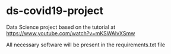 # ds-covid19-project

Data Science project based on the tutorial at https://www.youtube.com/watch?v=mKSWAlvXSmw

All necessary software will be present in the requirements.txt file
